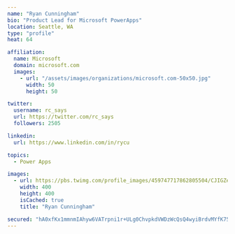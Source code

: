 ```yaml
---
name: "Ryan Cunningham"
bio: "Product Lead for Microsoft PowerApps"
location: Seattle, WA
type: "profile"
heat: 64

affiliation:
  name: Microsoft
  domain: microsoft.com
  images:
    - url: "/assets/images/organizations/microsoft.com-50x50.jpg"
      width: 50
      height: 50

twitter:
  username: rc_says
  url: https://twitter.com/rc_says
  followers: 2505

linkedin:
  url: https://www.linkedin.com/in/rycu

topics:
  - Power Apps

images:
  - url: https://pbs.twimg.com/profile_images/459747717862805504/CJIGZejd_400x400.png
    width: 400
    height: 400
    isCached: true
    title: "Ryan Cunningham"

secured: "hA0xfKx1mmnmIAhyw6VATrpni1r+ULg0ChvpkdVWDzWcQsQ4wyiBrdvMYfK75oGyo85eJMerYaiC0OrozKzxJaxgRyMw5U0au7HbuAIyGNZDsN8w7eV7lOHrOyvcTy1DmTsea1iu50Zwj5APYE2sYFrNmoqZcgTUdp/FyOf2rNgy9jXkzJQABQ91EfcRw06c4mti1eJp+yCbXkqYHpeGtdYdiphSw21g1jI1fLwQSrfUes8sFf1pEAvWuuFZO5zI4ehsvs9qT96U1MOFnzRIzJqx6mj9rhTIwnDEFvDJMILJlkDGzROtEFPhljAxVBfQlmSJsfiCsbNzTdT1BcB8lfgAJMv00VX0YCO/B3Axny3Nz1QaA9Pb/LkC1LQ3kDsHf6KLxLmUBU4W49u2hFUKwwYxbNlnwybNqvQMYSv2hMc=;g8Q1b2raxOcz4MbJkQUAJg=="
---
```


